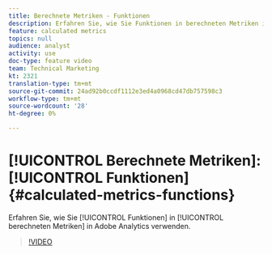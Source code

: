 ```yaml
---
title: Berechnete Metriken - Funktionen
description: Erfahren Sie, wie Sie Funktionen in berechneten Metriken in Adobe Analytics verwenden
feature: calculated metrics
topics: null
audience: analyst
activity: use
doc-type: feature video
team: Technical Marketing
kt: 2321
translation-type: tm+mt
source-git-commit: 24ad92b0ccdf1112e3ed4a0968cd47db757598c3
workflow-type: tm+mt
source-wordcount: '28'
ht-degree: 0%

---
```



# [!UICONTROL Berechnete Metriken]: [!UICONTROL Funktionen] {#calculated-metrics-functions}

Erfahren Sie, wie Sie [!UICONTROL Funktionen] in [!UICONTROL berechneten Metriken] in Adobe Analytics verwenden.

>[!VIDEO](https://video.tv.adobe.com/v/25408/?quality=12)

